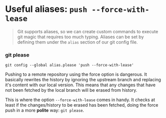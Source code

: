 Useful aliases: `push --force-with-lease`
===========================================

>Git supports aliases, so we can create custom commands to execute git magic that
>requires too much typing. Aliases can be set by defining them under the `alias`
>section of our git config file.

### git please
```
git config --global alias.please 'push --force-with-lease'
```
Pushing to a remote repository using the force option is dangerous. It basically
rewrites the history by ignoring the upstream branch and replacing it's content
with our local version. This means that any changes that have not been fetched
by the local branch will be erased from history.

This is where the option `--force-with-lease` comes in handy. It checks at least
if the changes/history to be erased has been fetched, doing the force push in a
more **polite** way: `git please`.

